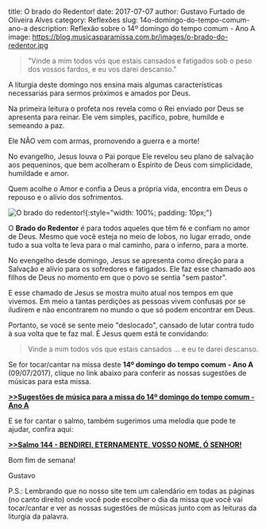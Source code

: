 ﻿title: O brado do Redentor!
date: 2017-07-07
author: Gustavo Furtado de Oliveira Alves
category: Reflexões
slug: 14o-domingo-do-tempo-comum-ano-a
description: Reflexão sobre o 14º domingo do tempo comum - Ano A
image: https://blog.musicasparamissa.com.br/images/o-brado-do-redentor.jpg

>"Vinde a mim todos vós que estais cansados e fatigados sob o peso dos vossos fardos, 
  e eu vos darei descanso."

A liturgia deste domingo nos ensina mais algumas características necessarias
para sermos próximos e amados por Deus.

Na primeira leitura o profeta nos revela como o Rei enviado por Deus se apresenta para reinar.
Ele vem simples, pacífico, pobre, humilde e semeando a paz.

Ele NÃO vem com armas, promovendo a guerra e a morte!

No evangelho, Jesus louva o Pai porque Ele revelou seu plano de salvação aos pequeninos,
que bem acolheram o Espírito de Deus com simplicidade, humildade e amor.

Quem acolhe o Amor e confia a Deus a própria vida,
encontra em Deus o repouso e o alívio dos sofrimentos.

![O brado do redentor!](/images/o-brado-do-redentor.jpg){:style="width: 100%; padding: 10px;"}

O **Brado do Redentor** é para todos aqueles que têm fé e confiam no amor de Deus.
Mesmo que você esteja no meio de lobos, no lugar errado,
onde tudo a sua volta te leva para o mal caminho, para o inferno, para a morte.

No evengelho desde domingo, Jesus se apresenta como direção para a Salvação
e alívio para os sofredores e fatigados. Ele faz esse chamado aos filhos de Deus
no momento em que o povo se sentia "sem pastor".

E esse chamado de Jesus se mostra
muito atual nos tempos em que vivemos. Em meio a tantas perdições as pessoas vivem
confusas por se iludirem e não encontrarem no mundo o que só podem encontrar em Deus.

Portanto, se você se sente meio "deslocado", cansado de lutar contra tudo à sua volta que te faz mal.
É Jesus quem está te convidando:

> Vinde a mim todos vós que estais cansados ... e eu te darei descanso.

Se for tocar/cantar na missa deste **14º domingo do tempo comum - Ano A** (09/07/2017),
clique no link abaixo para conferir as nossas sugestões de músicas para esta missa.

[**>>Sugestões de música para a missa do 14º domingo do tempo comum - Ano A**](http://musicasparamissa.com.br/sugestoes-para/14o-domingo-do-tempo-comum-ano-a)

E se for cantar o salmo, também sugerimos uma melodia que pode te ajudar, confira aqui:

[**>>Salmo 144 - BENDIREI, ETERNAMENTE, VOSSO NOME, Ó SENHOR!**](http://musicasparamissa.com.br/musica/salmo-144-bendirei-eternamente-vosso-nome-o-senhor/)

Bom fim de semana!

Gustavo

P.S.: Lembrando que no nosso site tem um calendário em todas as páginas (no canto direito) 
onde você pode escolher o dia da missa que você vai tocar/cantar e ver as nossas sugestões 
de músicas junto com as leituras da liturgia da palavra.